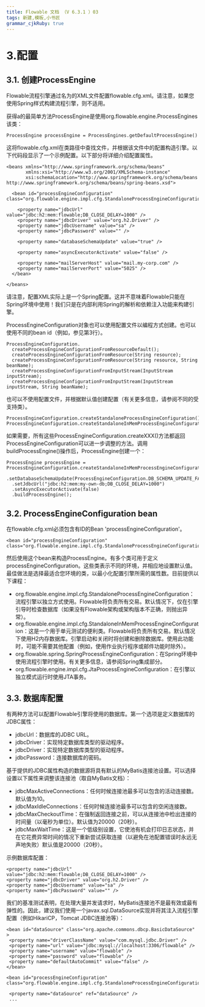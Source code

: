```yaml
---
title: Flowable 文档 （V 6.3.1 ）03
tags: 新建,模板,小书匠
grammar_cjkRuby: true
---
```


# 3.配置
## 3.1. 创建ProcessEngine
Flowable流程引擎通过名为的XML文件配置flowable.cfg.xml。请注意，如果您使用Spring样式构建流程引擎，则不适用。

获得a的最简单方法ProcessEngine是使用org.flowable.engine.ProcessEngines该类：
```java?linenums
ProcessEngine processEngine = ProcessEngines.getDefaultProcessEngine()
```
这将flowable.cfg.xml在类路径中查找文件，并根据该文件中的配置构造引擎。以下代码段显示了一个示例配置。以下部分将详细介绍配置属性。
```xml?linenums
<beans xmlns="http://www.springframework.org/schema/beans"
       xmlns:xsi="http://www.w3.org/2001/XMLSchema-instance"
       xsi:schemaLocation="http://www.springframework.org/schema/beans http://www.springframework.org/schema/beans/spring-beans.xsd">

  <bean id="processEngineConfiguration" class="org.flowable.engine.impl.cfg.StandaloneProcessEngineConfiguration">

    <property name="jdbcUrl" value="jdbc:h2:mem:flowable;DB_CLOSE_DELAY=1000" />
    <property name="jdbcDriver" value="org.h2.Driver" />
    <property name="jdbcUsername" value="sa" />
    <property name="jdbcPassword" value="" />

    <property name="databaseSchemaUpdate" value="true" />

    <property name="asyncExecutorActivate" value="false" />

    <property name="mailServerHost" value="mail.my-corp.com" />
    <property name="mailServerPort" value="5025" />
  </bean>

</beans>
```
请注意，配置XML实际上是一个Spring配置。这并不意味着Flowable只能在Spring环境中使用！我们只是在内部利用Spring的解析和依赖注入功能来构建引擎。

ProcessEngineConfiguration对象也可以使用配置文件以编程方式创建。也可以使用不同的bean id（例如，参见第3行）。
```java?linenums
ProcessEngineConfiguration.
  createProcessEngineConfigurationFromResourceDefault();
  createProcessEngineConfigurationFromResource(String resource);
  createProcessEngineConfigurationFromResource(String resource, String beanName);
  createProcessEngineConfigurationFromInputStream(InputStream inputStream);
  createProcessEngineConfigurationFromInputStream(InputStream inputStream, String beanName);
```
也可以不使用配置文件，并根据默认值创建配置（有关更多信息，请参阅不同的受支持类）。
```java?linenums
ProcessEngineConfiguration.createStandaloneProcessEngineConfiguration();
ProcessEngineConfiguration.createStandaloneInMemProcessEngineConfiguration();
```
如果需要，所有这些ProcessEngineConfiguration.createXXX()方法都返回ProcessEngineConfiguration可以进一步调整的方法。调用buildProcessEngine()操作后，ProcessEngine创建一个：
```java?linenums
ProcessEngine processEngine = ProcessEngineConfiguration.createStandaloneInMemProcessEngineConfiguration()
  .setDatabaseSchemaUpdate(ProcessEngineConfiguration.DB_SCHEMA_UPDATE_FALSE)
  .setJdbcUrl("jdbc:h2:mem:my-own-db;DB_CLOSE_DELAY=1000")
  .setAsyncExecutorActivate(false)
  .buildProcessEngine();
```
## 3.2. ProcessEngineConfiguration bean
在flowable.cfg.xml必须包含有ID的Bean 'processEngineConfiguration'。
```xml?linenums
<bean id="processEngineConfiguration" class="org.flowable.engine.impl.cfg.StandaloneProcessEngineConfiguration">
```
然后使用这个bean来构造ProcessEngine。有多个类可用于定义processEngineConfiguration。这些类表示不同的环境，并相应地设置默认值。最佳做法是选择最适合您环境的类，以最小化配置引擎所需的属性数。目前提供以下课程：

 - org.flowable.engine.impl.cfg.StandaloneProcessEngineConfiguration：流程引擎以独立方式使用。Flowable将负责所有交易。默认情况下，仅在引擎引导时检查数据库（如果没有Flowable架构或架构版本不正确，则抛出异常）。
 - org.flowable.engine.impl.cfg.StandaloneInMemProcessEngineConfiguration：这是一个用于单元测试的便利类。Flowable将负责所有交易。默认情况下使用H2内存数据库。引擎启动和关闭时将创建和删除数据库。使用此功能时，可能不需要其他配置（例如，使用作业执行程序或邮件功能时除外）。
 - org.flowable.spring.SpringProcessEngineConfiguration：在Spring环境中使用流程引擎时使用。有关更多信息，请参阅Spring集成部分。
 - org.flowable.engine.impl.cfg.JtaProcessEngineConfiguration：在引擎以独立模式运行时使用JTA事务。
 
 ## 3.3. 数据库配置
 有两种方法可以配置Flowable引擎将使用的数据库。第一个选项是定义数据库的JDBC属性：
 
 - jdbcUrl：数据库的JDBC URL。
 - jdbcDriver：实现特定数据库类型的驱动程序。
 - jdbcDriver：实现特定数据库类型的驱动程序。
 - jdbcPassword：连接数据库的密码。
 
 基于提供的JDBC属性构造的数据源将具有默认的MyBatis连接池设置。可以选择设置以下属性来调整该连接池（取自MyBatis文档）：
 
 - jdbcMaxActiveConnections：任何时候连接池最多可以包含的活动连接数。默认值为10。
 - jdbcMaxIdleConnections：任何时候连接池最多可以包含的空闲连接数。
 - jdbcMaxCheckoutTime：在强制返回连接之前，可以从连接池中检出连接的时间量（以毫秒为单位）。默认值为20000（20秒）。
 - jdbcMaxWaitTime：这是一个低级别设置，它使池有机会打印日志状态，并在它花费异常时间的情况下重新尝试获取连接（以避免在池配置错误时永远无声地失败）默认值是20000（20秒）。
 
 示例数据库配置：
 
 ```xml?linenums
 <property name="jdbcUrl" value="jdbc:h2:mem:flowable;DB_CLOSE_DELAY=1000" />
<property name="jdbcDriver" value="org.h2.Driver" />
<property name="jdbcUsername" value="sa" />
<property name="jdbcPassword" value="" />
 ```
 我们的基准测试表明，在处理大量并发请求时，MyBatis连接池不是最有效或最有弹性的。因此，建议我们使用一个javax.sql.DataSource实现并将其注入流程引擎配置（例如HikariCP，Tomcat JDBC连接池等）：
 ```xml?linenums
 <bean id="dataSource" class="org.apache.commons.dbcp.BasicDataSource" >
  <property name="driverClassName" value="com.mysql.jdbc.Driver" />
  <property name="url" value="jdbc:mysql://localhost:3306/flowable" />
  <property name="username" value="flowable" />
  <property name="password" value="flowable" />
  <property name="defaultAutoCommit" value="false" />
</bean>

<bean id="processEngineConfiguration" class="org.flowable.engine.impl.cfg.StandaloneProcessEngineConfiguration">

  <property name="dataSource" ref="dataSource" />
  ...
 ```

